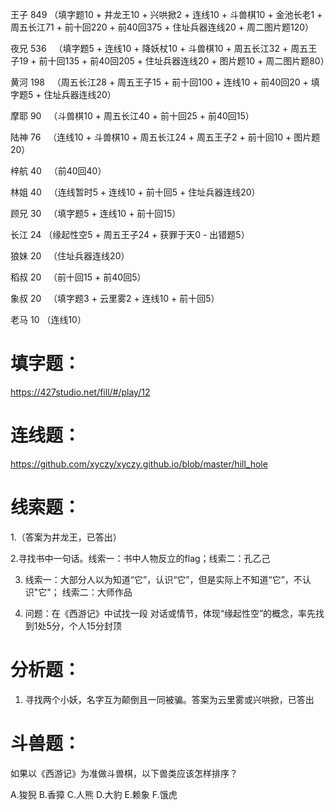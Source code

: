 王子  849  （填字题10 + 井龙王10 + 兴哄掀2 + 连线10 + 斗兽棋10 + 金池长老1 + 周五长江71 + 前十回220 + 前40回375 + 住址兵器连线20 + 周二图片题120）

夜兄  536   （填字题5 + 连线10 + 降妖杖10 + 斗兽棋10 + 周五长江32 + 周五王子19 + 前十回135 + 前40回205 + 住址兵器连线20 + 图片题10 + 周二图片题80）

黄河  198    （周五长江28 + 周五王子15 + 前十回100 + 连线10 + 前40回20 + 填字题5 + 住址兵器连线20）

摩耶  90   （斗兽棋10 + 周五长江40 + 前十回25 + 前40回15）

陆神  76   （连线10 + 斗兽棋10 + 周五长江24 + 周五王子2 + 前十回10 + 图片题20）

梓航  40   （前40回40）

林姐  40   （连线暂时5 + 连线10 + 前十回5 + 住址兵器连线20）

顾兄  30   （填字题5 + 连线10 + 前十回15）

长江  24   （缘起性空5 + 周五王子24 + 获罪于天0 - 出错题5）

狼妹  20   （住址兵器连线20）

稻叔  20   （前十回15 + 前40回5）

象叔  20   （填字题3 + 云里雾2 + 连线10 + 前十回5）

老马  10   （连线10）





# 填字题：

https://427studio.net/fill/#/play/12


# 连线题：

https://github.com/xyczy/xyczy.github.io/blob/master/hill_hole


# 线索题：

1.（答案为井龙王，已答出）

2.寻找书中一句话。线索一：书中人物反立的flag；线索二：孔乙己

3. 线索一：大部分人以为知道“它”，认识“它”，但是实际上不知道“它”，不认识"它"；
线索二：大师作品

4. 问题：在《西游记》中试找一段 对话或情节，体现“缘起性空”的概念，率先找到1处5分，个人15分封顶


# 分析题：

1. 寻找两个小妖，名字互为颠倒且一同被骗。答案为云里雾或兴哄掀，已答出


# 斗兽题：

如果以《西游记》为准做斗兽棋，以下兽类应该怎样排序？

A.狻猊 B.香獐 C.人熊 D.大豹 E.赖象 F.饿虎
